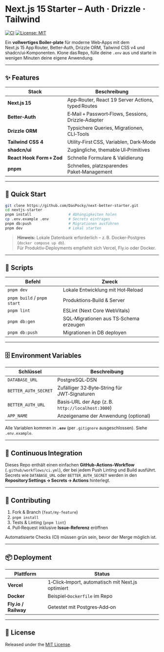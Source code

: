 # Next.js 15 Starter – Auth · Drizzle · Tailwind

[![CI](https://github.com/YOUR_GITHUB_USERNAME/nextjs-starter/actions/workflows/ci.yml/badge.svg)](https://github.com/YOUR_GITHUB_USERNAME/nextjs-starter/actions/workflows/ci.yml)
[![License: MIT](https://img.shields.io/badge/License-MIT-yellow.svg)](LICENSE)

Ein **vollwertiges Boiler‑plate** für moderne Web‑Apps mit dem Next.js 15 App Router, Better‑Auth, Drizzle ORM, Tailwind CSS v4 und shadcn/ui‑Komponenten. Klone das Repo, fülle deine `.env` aus und starte in wenigen Minuten deine eigene Anwendung.

---

## ✨ Features

| Stack | Beschreibung |
| ----- | ------------ |
| **Next.js 15** | App‑Router, React 19 Server Actions, typed Routes |
| **Better‑Auth** | E‑Mail + Passwort‑Flows, Sessions, Drizzle‑Adapter |
| **Drizzle ORM** | Typsichere Queries, Migrationen, CLI‑Tools |
| **Tailwind CSS 4** | Utility‑First CSS, Variablen, Dark‑Mode |
| **shadcn/ui** | Zugängliche, themable UI‑Primitives |
| **React Hook Form + Zod** | Schnelle Formulare & Validierung |
| **pnpm** | Schnelles, platzsparendes Paket‑Management |

---

## 🚀 Quick Start

```bash
git clone https://github.com/DasPocky/next-better-starter.git
cd nextjs-starter
pnpm install                 # Abhängigkeiten holen
cp .env.example .env         # Secrets eintragen
pnpm db:push                 # Migrationen ausführen
pnpm dev                     # Lokal starten
```

> **Hinweis:** Lokale Datenbank erforderlich – z. B. Docker‑Postgres (`docker compose up db`).  
> Für Produktiv‑Deployments empfiehlt sich Vercel, Fly.io oder Docker.

---

## 🔧 Scripts

| Befehl | Zweck |
| ------ | ----- |
| `pnpm dev` | Lokale Entwicklung mit Hot‑Reload |
| `pnpm build` / `pnpm start` | Produktions‑Build & Server |
| `pnpm lint` | ESLint (Next Core WebVitals) |
| `pnpm db:gen` | SQL‑Migrationen aus TS‑Schema erzeugen |
| `pnpm db:push` | Migrationen in DB deployen |

---

## 🗄️ Environment Variables

| Schlüssel | Beschreibung |
| --------- | ------------ |
| `DATABASE_URL` | PostgreSQL‑DSN |
| `BETTER_AUTH_SECRET` | Zufälliger 32‑Byte‑String für JWT‑Signaturen |
| `BETTER_AUTH_URL` | Basis‑URL der App (z. B. `http://localhost:3000`) |
| `APP_NAME` | Anzeigename der Anwendung (optional) |

Alle Variablen kommen in **`.env`** (per `.gitignore` ausgeschlossen). Siehe `.env.example`.

---

## 🤖 Continuous Integration

Dieses Repo enthält einen einfachen **GitHub‑Actions‑Workflow** (`.github/workflows/ci.yml`), der bei jedem Push Linting und Build ausführt.  
Secrets wie `DATABASE_URL` oder `BETTER_AUTH_SECRET` werden in den **Repository Settings → Secrets → Actions** hinterlegt.

---

## 👫 Contributing

1. Fork & Branch (`feat/my-feature`)  
2. `pnpm install`  
3. Tests & Linting (`pnpm lint`)  
4. Pull‑Request inklusive **Issue‑Referenz** eröffnen

Automatisierte Checks (CI) müssen grün sein, bevor der Merge möglich ist.

---

## 📦 Deployment

| Plattform | Status |
|-----------|--------|
| **Vercel** | 1‑Click‑Import, automatisch mit Next.js optimiert |
| **Docker** | Beispiel‑`Dockerfile` im Repo |
| **Fly.io / Railway** | Getestet mit Postgres‑Add‑on |

---

## 📝 License

Released under the [MIT License](LICENSE).